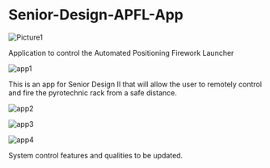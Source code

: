 # Senior-Design-APFL-App
![Picture1](https://github.com/Ragnarokryan/Automated-Posistioning-Firework-Launcher-App/assets/87395094/ec3bd6fa-0d9b-4be3-9c35-4aed7ad22d1b)

Application to control the Automated Positioning Firework Launcher

![app1](https://github.com/Ragnarokryan/Automated-Posistioning-Firework-Launcher-App/assets/87395094/a0fd8fd9-a98e-4a92-9061-cdcb647495b0)

This is an app for Senior Design II that will allow the user to remotely control and fire 
the pyrotechnic rack from a safe distance.

![app2](https://github.com/Ragnarokryan/Automated-Posistioning-Firework-Launcher-App/assets/87395094/cf67a3be-4f0b-46cc-a9df-882b0b6d8c96)

![app3](https://github.com/Ragnarokryan/Automated-Posistioning-Firework-Launcher-App/assets/87395094/16bcdf96-cbf9-4e3d-b2b5-8fdd23a26ea6)

![app4](https://github.com/Ragnarokryan/Automated-Posistioning-Firework-Launcher-App/assets/87395094/c1e9e4e3-1c6f-46db-827f-7d7d2fc3f08c)

System control features and qualities to be updated.
